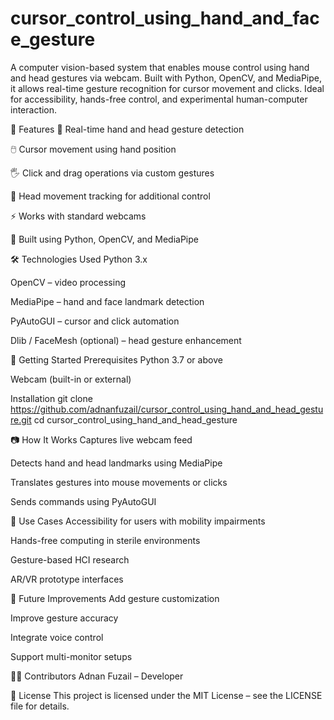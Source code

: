 # cursor_control_using_hand_and_face_gesture
A computer vision-based system that enables mouse control using hand and head gestures via webcam. Built with Python, OpenCV, and MediaPipe, it allows real-time gesture recognition for cursor movement and clicks. Ideal for accessibility, hands-free control, and experimental human-computer interaction.

📌 Features
🎯 Real-time hand and head gesture detection

🖱️ Cursor movement using hand position

🖐️ Click and drag operations via custom gestures

👤 Head movement tracking for additional control

⚡ Works with standard webcams

🧠 Built using Python, OpenCV, and MediaPipe

🛠️ Technologies Used
Python 3.x

OpenCV – video processing

MediaPipe – hand and face landmark detection

PyAutoGUI – cursor and click automation

Dlib / FaceMesh (optional) – head gesture enhancement

🚀 Getting Started
Prerequisites
Python 3.7 or above

Webcam (built-in or external)


Installation
git clone https://github.com/adnanfuzail/cursor_control_using_hand_and_head_gesture.git
cd cursor_control_using_hand_and_head_gesture


📷 How It Works
Captures live webcam feed

Detects hand and head landmarks using MediaPipe

Translates gestures into mouse movements or clicks

Sends commands using PyAutoGUI

🎯 Use Cases
Accessibility for users with mobility impairments

Hands-free computing in sterile environments

Gesture-based HCI research

AR/VR prototype interfaces

📖 Future Improvements
Add gesture customization

Improve gesture accuracy

Integrate voice control

Support multi-monitor setups

🙋‍♂️ Contributors
Adnan Fuzail – Developer

📄 License
This project is licensed under the MIT License – see the LICENSE file for details.

